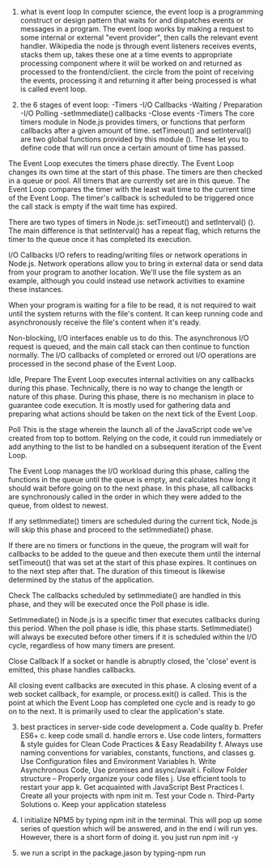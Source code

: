 1. what is event loop
In computer science, the event loop is a programming construct or design pattern that waits for and dispatches events or messages in a program. The event loop works by making a request to some internal or external "event provider", then calls the relevant event handler. Wikipedia
the node js through event listeners receives events, stacks them up, takes these one at a time events to appropriate processing component where it wiil be worked on and returned as processed to the frontend/client. the circle from the point of receiving the events, processing it and returning it after being processed is what is called event loop.

2. the 6 stages of event loop:
-Timers 
-I/O Callbacks 
-Waiting / Preparation 
-I/O Polling 
-setImmediate() callbacks 
-Close events
-Timers
The core timers module in Node.js provides timers, or functions that perform callbacks after a given amount of time. setTimeout() and setInterval() are two global functions provided by this module (). These let you to define code that will run once a certain amount of time has passed. 

The Event Loop executes the timers phase directly. The Event Loop changes its own time at the start of this phase. The timers are then checked in a queue or pool. All timers that are currently set are in this queue. The Event Loop compares the timer with the least wait time to the current time of the Event Loop. The timer's callback is scheduled to be triggered once the call stack is empty if the wait time has expired. 

There are two types of timers in Node.js: setTimeout() and setInterval() (). The main difference is that setInterval() has a repeat flag, which returns the timer to the queue once it has completed its execution. 

I/O Callbacks
I/O refers to reading/writing files or network operations in Node.js. Network operations allow you to bring in external data or send data from your program to another location. We'll use the file system as an example, although you could instead use network activities to examine these instances. 

When your program is waiting for a file to be read, it is not required to wait until the system returns with the file's content. It can keep running code and asynchronously receive the file's content when it's ready. 

Non-blocking, I/O interfaces enable us to do this. The asynchronous I/O request is queued, and the main call stack can then continue to function normally. The I/O callbacks of completed or errored out I/O operations are processed in the second phase of the Event Loop. 

Idle, Prepare
The Event Loop executes internal activities on any callbacks during this phase. Technically, there is no way to change the length or nature of this phase. During this phase, there is no mechanism in place to guarantee code execution. It is mostly used for gathering data and preparing what actions should be taken on the next tick of the Event Loop. 

Poll
This is the stage wherein the launch all of the JavaScript code we've created from top to bottom. Relying on the code, it could run immediately or add anything to the list to be handled on a subsequent iteration of the Event Loop. 

The Event Loop manages the I/O workload during this phase, calling the functions in the queue until the queue is empty, and calculates how long it should wait before going on to the next phase. In this phase, all callbacks are synchronously called in the order in which they were added to the queue, from oldest to newest. 

If any setImmediate() timers are scheduled during the current tick, Node.js will skip this phase and proceed to the setImmediate() phase.

If there are no timers or functions in the queue, the program will wait for callbacks to be added to the queue and then execute them until the internal setTimeout() that was set at the start of this phase expires. It continues on to the next step after that. The duration of this timeout is likewise determined by the status of the application. 

Check
The callbacks scheduled by setImmediate() are handled in this phase, and they will be executed once the Poll phase is idle. 

SetImmediate() in Node.js is a specific timer that executes callbacks during this period. When the poll phase is idle, this phase starts. SetImmediate() will always be executed before other timers if it is scheduled within the I/O cycle, regardless of how many timers are present. 

Close Callback
If a socket or handle is abruptly closed, the 'close' event is emitted, this phase handles callbacks. 

All closing event callbacks are executed in this phase. A closing event of a web socket callback, for example, or process.exit() is called. This is the point at which the Event Loop has completed one cycle and is ready to go on to the next. It is primarily used to clear the application's state. 


3. best practices in server-side code development
    a. Code quality
    b. Prefer ES6+ 
    c. keep code small
    d. handle errors
    e. Use code linters, formatters & style guides for Clean Code Practices & Easy Readability
    f. Always use naming conventions for variables, constants, functions, and classes
    g. Use Configuration files and Environment Variables
    h. Write Asynchronous Code, Use promises and async/await
    i. Follow Folder structure – Properly organize your code files
    j. Use efficient tools to restart your app
    k. Get acquainted with JavaScript Best Practices
    l. Create all your projects with npm init
    m. Test your Code
    n. Third-Party Solutions
    o. Keep your application stateless
 
4. I initialize NPM5 by typing npm init in the terminal. This will pop up some series of question which will be answered, and in the end i will run yes. However, there is a short form of doing it. you just run npm init -y

5. we run a script in the package.jason by typing-npm run <script-name>

